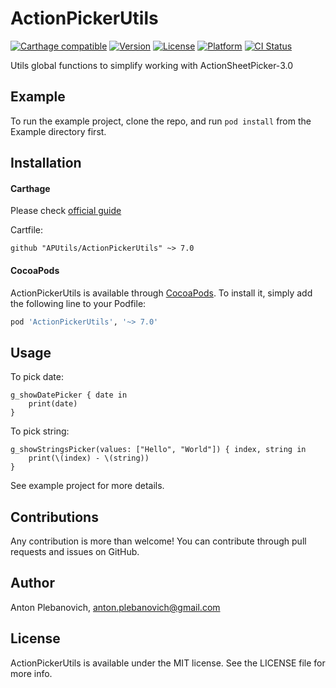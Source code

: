 # ActionPickerUtils

[![Carthage compatible](https://img.shields.io/badge/Carthage-compatible-4BC51D.svg?style=flat)](https://github.com/Carthage/Carthage)
[![Version](https://img.shields.io/cocoapods/v/ActionPickerUtils.svg?style=flat)](http://cocoapods.org/pods/ActionPickerUtils)
[![License](https://img.shields.io/cocoapods/l/ActionPickerUtils.svg?style=flat)](http://cocoapods.org/pods/ActionPickerUtils)
[![Platform](https://img.shields.io/cocoapods/p/ActionPickerUtils.svg?style=flat)](http://cocoapods.org/pods/ActionPickerUtils)
[![CI Status](http://img.shields.io/travis/APUtils/ActionPickerUtils.svg?style=flat)](https://travis-ci.org/APUtils/ActionPickerUtils)

Utils global functions to simplify working with ActionSheetPicker-3.0

## Example

To run the example project, clone the repo, and run `pod install` from the Example directory first.

## Installation

#### Carthage

Please check [official guide](https://github.com/Carthage/Carthage#if-youre-building-for-ios-tvos-or-watchos)

Cartfile:

```
github "APUtils/ActionPickerUtils" ~> 7.0
```

#### CocoaPods

ActionPickerUtils is available through [CocoaPods](http://cocoapods.org). To install
it, simply add the following line to your Podfile:

```ruby
pod 'ActionPickerUtils', '~> 7.0'
```

## Usage

To pick date:
```
g_showDatePicker { date in
    print(date)
}
```

To pick string:
```
g_showStringsPicker(values: ["Hello", "World"]) { index, string in
    print(\(index) - \(string))
}
```

See example project for more details.

## Contributions

Any contribution is more than welcome! You can contribute through pull requests and issues on GitHub.

## Author

Anton Plebanovich, anton.plebanovich@gmail.com

## License

ActionPickerUtils is available under the MIT license. See the LICENSE file for more info.
